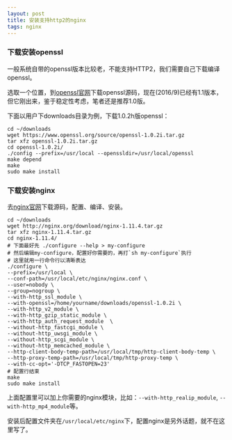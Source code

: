 ```yaml
---
layout: post
title: 安装支持http2的nginx
tags: nginx
---
```


### 下载安装openssl

一般系统自带的openssl版本比较老，不能支持HTTP2，我们需要自己下载编译openssl。

选取一个位置，到[openssl官网](https://www.openssl.org/source/)下载openssl源码，现在(2016/9)已经有1.1版本，但它刚出来，鉴于稳定性考虑，笔者还是推荐1.0版。

下面以用户下downloads目录为例，下载1.0.2h版openssl：

    cd ~/downloads
    wget https://www.openssl.org/source/openssl-1.0.2i.tar.gz
    tar xfz openssl-1.0.2i.tar.gz
    cd openssl-1.0.2i/
    ./config --prefix=/usr/local --openssldir=/usr/local/openssl
    make depend
    make
    sudo make install

### 下载安装nginx

去[nginx官网](http://nginx.org/en/download.html)下载源码，配置、编译、安装。

    cd ~/downloads
    wget http://nginx.org/download/nginx-1.11.4.tar.gz
    tar xfz nginx-1.11.4.tar.gz
    cd nginx-1.11.4/
    # 下面最好先 ./configure --help > my-configure
    # 然后编辑my-configure，配置好你需要的，再打`sh my-configure`执行
    # 这里就用一行命令行以清晰表达
    ./configure \
    --prefix=/usr/local \
    --conf-path=/usr/local/etc/nginx/nginx.conf \
    --user=nobody \
    --group=nogroup \
    --with-http_ssl_module \
    --with-openssl=/home/yourname/downloads/openssl-1.0.2i \
    --with-http_v2_module \
    --with-http_gzip_static_module \
    --with-http_auth_request_module  \
    --without-http_fastcgi_module \
    --without-http_uwsgi_module \
    --without-http_scgi_module \
    --without-http_memcached_module \
    --http-client-body-temp-path=/usr/local/tmp/http-client-body-temp \
    --http-proxy-temp-path=/usr/local/tmp/http-proxy-temp \
    --with-cc-opt='-DTCP_FASTOPEN=23'
    # 配置行结束
    make
    sudo make install

上面配置里可以加上你需要的nginx模块，比如：`--with-http_realip_module`, `--with-http_mp4_module`等。

安装后配置文件夹在`/usr/local/etc/nginx`下，配置nginx是另外话题，就不在这里写了。
